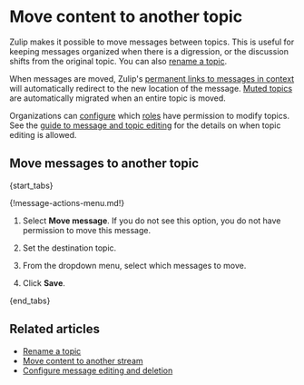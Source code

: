 # Move content to another topic

Zulip makes it possible to move messages between topics. This is
useful for keeping messages organized when there is a digression, or
the discussion shifts from the original topic. You can also [rename a
topic](/help/rename-a-topic).

When messages are moved, Zulip's [permanent links to messages in
context](/help/link-to-a-message-or-conversation#get-a-link-to-a-specific-message)
will automatically redirect to the new location of the message. [Muted
topics](/help/mute-a-topic) are automatically migrated when an entire
topic is moved.

Organizations can [configure](/help/configure-who-can-edit-topics) which
[roles](/help/roles-and-permissions) have permission to modify topics. See the
[guide to message and topic editing](/help/configure-message-editing-and-deletion)
for the details on when topic editing is allowed.

## Move messages to another topic

{start_tabs}

{!message-actions-menu.md!}

1. Select **Move message**. If you do not see this option, you do not have permission
   to move this message.

1. Set the destination topic.

1. From the dropdown menu, select which messages to move.

1. Click **Save**.

{end_tabs}

## Related articles

* [Rename a topic](/help/rename-a-topic)
* [Move content to another stream](/help/move-content-to-another-stream)
* [Configure message editing and deletion](/help/configure-message-editing-and-deletion)

